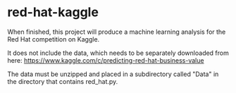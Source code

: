 # red-hat-kaggle

When finished, this project will produce a machine learning analysis for the Red Hat competition on Kaggle.

It does not include the data, which needs to be separately downloaded from here:
https://www.kaggle.com/c/predicting-red-hat-business-value

The data must be unzipped and placed in a subdirectory called "Data" in the directory that contains red_hat.py.
